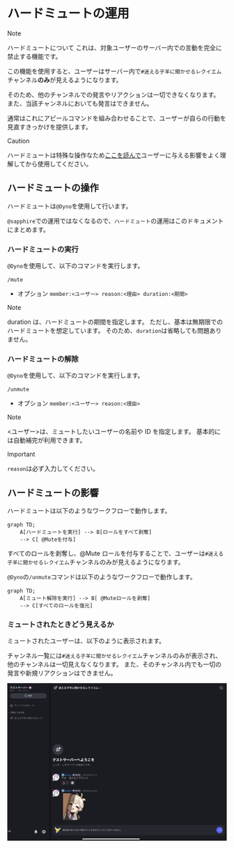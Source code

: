 # ハードミュートの運用

> [!NOTE]
> ハードミュートについて
> これは、対象ユーザーのサーバー内での言動を完全に禁止する機能です。
>
> この機能を使用すると、ユーザーはサーバー内で`#迷える子羊に聞かせるレクイエム`チャンネル**のみ**が見えるようになります。
>
> そのため、他のチャンネルでの発言やリアクションは一切できなくなります。
> また、当該チャンネルにおいても発言はできません。

通常はこれにアピールコマンドを組み合わせることで、ユーザーが自らの行動を見直すきっかけを提供します。

> [!CAUTION]
> ハードミュートは特殊な操作なため[ここを読んで](#ハードミュートの影響)ユーザーに与える影響をよく理解してから使用してください。

## ハードミュートの操作

ハードミュートは`@Dyno`を使用して行います。

`@sapphire`での運用ではなくなるので、`ハードミュート`の運用はこのドキュメントにまとめます。

### ハードミュートの実行

`@Dyno`を使用して、以下のコマンドを実行します。

```
/mute
```

- オプション
  `member:<ユーザー> reason:<理由> duration:<期間>`

> [!NOTE]
> duration は、ハードミュートの期間を指定します。
> ただし、基本は無期限でのハードミュートを想定しています。
> そのため、`duration`は省略しても問題ありません。

### ハードミュートの解除

`@Dyno`を使用して、以下のコマンドを実行します。

```
/unmute
```

- オプション
  `member:<ユーザー> reason:<理由>`

> [!NOTE]
> <ユーザー>は、ミュートしたいユーザーの名前や ID を指定します。
> 基本的には自動補完が利用できます。

> [!IMPORTANT]
>
> `reason`は必ず入力してください。

## ハードミュートの影響

ハードミュートは以下のようなワークフローで動作します。

```mermaid
graph TD;
    A[ハードミュートを実行] --> B[ロールをすべて剥奪]
    --> C[ @Muteを付与]
```

すべてのロールを剥奪し、@Mute ロールを付与することで、ユーザーは`#迷える子羊に聞かせるレクイエム`チャンネルのみが見えるようになります。

`@Dyno`の`/unmute`コマンドは以下のようなワークフローで動作します。

```mermaid
graph TD;
    A[ミュート解除を実行] --> B[ @Muteロールを剥奪]
    --> C[すべてのロールを復元]
```

### ミュートされたときどう見えるか

ミュートされたユーザーは、以下のように表示されます。

チャンネル一覧には`#迷える子羊に聞かせるレクイエム`チャンネルのみが表示され、他のチャンネルは一切見えなくなります。
また、そのチャンネル内でも一切の発言や新規リアクションはできません。

![alt text](/images/hardMuted.png)
